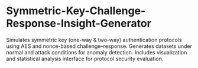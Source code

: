 # Symmetric-Key-Challenge-Response-Insight-Generator
Simulates symmetric key (one-way &amp; two-way) authentication protocols using AES and nonce-based challenge–response. Generates datasets under normal and attack conditions for anomaly detection. Includes visualization and statistical analysis interface for protocol security evaluation.

